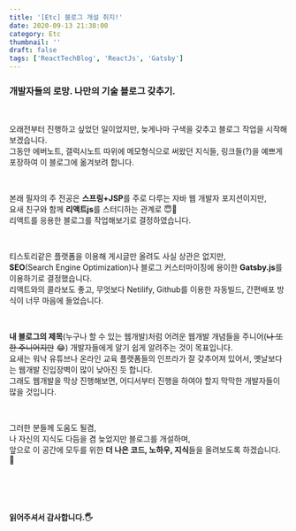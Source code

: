 ```yaml
---
title: '[Etc] 블로그 개설 취지!'
date: 2020-09-13 21:38:00
category: Etc
thumbnail: ''
draft: false
tags: ['ReactTechBlog', 'ReactJs', 'Gatsby']
---
```


### **개발자들의 로망. 나만의 기술 블로그 갖추기.**

<br>

오래전부터 진행하고 싶었던 일이었지만, 늦게나마 구색을 갖추고 블로그 작업을 시작해보겠습니다.<br>
그동안 에버노트, 갤럭시노트 따위에 메모형식으로 써왔던 지식들, 링크들(?)을 예쁘게 포장하여 이 블로그에 옮겨보려 합니다.

<br>

본래 필자의 주 전공은 **스프링+JSP**를 주로 다루는 자바 웹 개발자 포지션이지만, <br>
요새 친구와 함께 **리액트js**를 스터디하는 관계로 😇👏 <br>
리액트를 응용한 블로그를 작업해보기로 결정하였습니다.

<br>

티스토리같은 플랫폼을 이용해 게시글만 올려도 사실 상관은 없지만,<br>
**SEO**(Search Engine Optimization)나 블로그 커스터마이징에 용이한 **Gatsby.js**를 이용하기로 결정했습니다.<br>
리액트와의 콜라보도 좋고, 무엇보다 Netilify, Github를 이용한 자동빌드, 간편배포 방식이 너무 마음에 들었습니다.

<br>

**내 블로그의 제목**(누구나 할 수 있는 웹개발)처럼 어려운 웹개발 개념들을 주니어(~~나 또한 주니어지만~~ 😂) 개발자들에게 알기 쉽게 알려주는 것이 목표입니다.<br>
요새는 워낙 유튜브나 온라인 교육 플랫폼들의 인프라가 잘 갖추어져 있어서, 옛날보다는 웹개발 진입장벽이 많이 낮아진 듯 합니다.<br>
그래도 웹개발을 막상 진행해보면, 어디서부터 진행을 하여야 할지 막막한 개발자들이 많을 것입니다.

<br>

그러한 분들께 도움도 될겸, <br>
나 자신의 지식도 다듬을 겸 늦었지만 블로그를 개설하며, <br>
앞으로 이 공간에 모두를 위한 **더 나은 코드, 노하우, 지식**들을 올려보도록 하겠습니다. :pray:

<br>
<br>
<br>

#### 읽어주셔서 감사합니다.🖐

